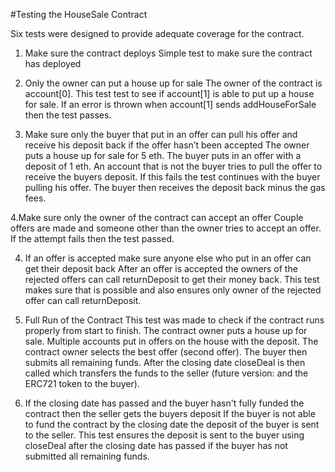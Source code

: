#Testing the HouseSale Contract

Six tests were designed to provide adequate coverage for the contract.

1. Make sure the contract deploys
Simple test to make sure the contract has deployed

2. Only the owner can put a house up for sale
The owner of the contract is account[0]. This test test to see if account[1] is able to put up a house for sale. If an error is thrown when account[1] sends addHouseForSale then the test passes.

3. Make sure only the buyer that put in an offer can pull his offer and receive his deposit back if the offer hasn’t been accepted
The owner puts a house up for sale for 5 eth. The buyer puts in an offer with a deposit of 1 eth. An account that is not the buyer tries to pull the offer to receive the buyers deposit. If this fails the test continues with the buyer pulling his offer. The buyer then receives the deposit back minus the gas fees.

4.Make sure only the owner of the contract can accept an offer
Couple offers are made and someone other than the owner tries to accept an offer. If the attempt fails then the test passed.

4. If an offer is accepted make sure anyone else who put in an offer can get their deposit back
After an offer is accepted the owners of the rejected offers can call returnDeposit to get their money back. This test makes sure that is possible and also ensures only owner of the rejected offer can call returnDeposit.


5. Full Run of the Contract
This test was made to check if the contract runs properly from start to finish. The contract owner puts a house up for sale. Multiple accounts put in offers on the house with the deposit. The contract owner selects the best offer (second offer). The buyer then submits all remaining funds. After the closing date closeDeal is then called which transfers the funds to the seller (future version: and the ERC721 token to the buyer).

6. If the closing date has passed and the buyer hasn't fully funded the contract then the seller gets the buyers deposit
If the buyer is not able to fund the contract by the closing date the deposit of the buyer is sent to the seller. This test ensures the deposit is sent to the buyer using closeDeal after the closing date has passed if the buyer has not submitted all remaining funds.
